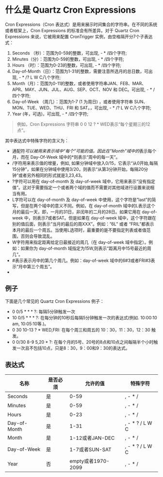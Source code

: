 # 什么是 Quartz Cron Expressions
Cron Expressions（Cron 表达式）是用来展示时间集合的字符串。在不同的系统或者框架上，Cron Expressions 的标准会有所差异。对于 Quartz Cron Expressions 来说，它被用来配置 CronTrigger 实例，由空格隔开分7个子表达式：

1. Seconds （秒）：范围为0-59的整数，可出现, - * /四个字符;
2. Minutes（分）：范围为0-59的整数，可出现, - * /四个字符;
3. Hours （时）：范围为0-23的整数，可出现, - * /四个字符;
4. Day-of-Month（日）：范围为1-31的整数，需要注意所选月的总日数，可出现, - * /? L W C八个字符;
5. Month（月）：范围为0-11的整数，或者使用字符串JAN、FEB、MAR、APR、MAY、JUN、JUL、AUG、SEP、OCT、NOV 和 DEC。可出现, - * /四个字符;
6. Day-of-Week （周几）：范围为1-7 (1 为周日) ，或者使用字符串 SUN、MON、TUE、WED、THU、FRI 和 SAT。，可出现, - * /? L W C八个字符;
7. Year (年，可选)，可出现, - * /四个字符;
> 例如，Cron Expressions 字符串 0 0 12 ? * WED表示“每个星期三的12点”。

其中表达式中特殊字符的含义为：

+ 通配符*可以被用来表示域中“每个”可能的值。因此在”Month”域中的*表示每个月，而在 Day-Of-Week 域中的*则表示“周中的每一天”。
+ /字符用来表示值的增量，例如, 如果分钟域中放入0/15，它表示“从0开始,每隔15分钟”，如果在分钟域中使用3/20，则表示“从第3分钟开始，每隔20分钟”或者另外相同的形式就是3,23,43。
+ ?字符可以用在 day-of-month 及 day-of-week 域中，它用来表示“没有指定值”。这对于需要指定一个或者两个域的值而不需要对其他域进行设置来说相当有用。
+ L字符可以在 day-of-month 及 day-of-week 中使用，这个字符是”last”的简写，但是在两个域中的意义不同。例如，在 day-of-month 域中的L表示这个月的最后一天，即，一月的31日，非闰年的二月的28日。如果它用在 day-of-week 中，则表示7或者SAT。但是如果在 day-of-week 域中，这个字符跟在别的值后面，则表示”当月的最后的周XXX”。例如：”6L” 或者 “FRIL”都表示本月的最后一个周五。当使用L选项时，最重要的是不要指定列表或者值范围，否则会导致混乱。
+ W字符用来指定距离给定日最接近的周几（在 day-of-week 域中指定）。例如：如果你为 day-of-month 域指定为15W,则表示“距离月中15号最近的周几”。
+ #表示表示月中的第几个周几。例如：day-of-week 域中的6#3或者FRI#3表示“月中第三个周五”。
+ 
## 例子
下面是几个常见的 Quartz Cron Expressions 例子：

+ 0 0/5 * * * ?: 每隔5分钟触发一次
+ 10 0/5 * * * ?: 在每分钟的10秒后每隔5分钟触发一次的表达式(例如. 10:00:10 am, 10:05:10等.)。
+ 0 30 10-13 ? * WED,FRI: 在每个周三和周五的 10：30，11：30，12：30 触发。
+ 0 0/30 8-9 5,20 * ?: 在每个月的5号、20号的8点和10点之间每隔半个小时触发一次且不包括10点，只是8：30，9：00和9：30的表达式。

## 表达式
| 名称           | 是否必须 | 允许的值             | 特殊字符            |
|--------------|------|------------------|-----------------|
| Seconds      | 是    | 0-59             | , - * /         |
| Minutes      | 是    | 0-59             | , - * /         |
| Hours        | 是    | 0-23             | , - * /         |
| Day-of-Month | 是    | 1-31             | , - * ? / L W C |
| Month        | 是    | 1-12或者JAN-DEC    | , - * /         |
| Day-of-Week  | 是    | 1-7或者SUN-SAT     | , - * ? / L W C |
| Year         | 否    | empty或者1970-2099 | , - * /         |